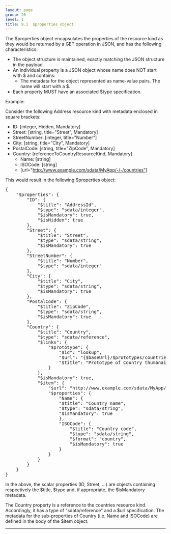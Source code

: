 ```yaml
---
layout: page
group: 20
level: 1
title: 9.1  $properties object
---
```


The $properties object encapsulates the properties of the resource kind as they would be returned by 
a GET operation in JSON, and has the following characteristics: 

*  The object structure is maintained, exactly matching the JSON structure in the payload.
*  An individual property is a JSON object whose name does NOT start with $ and contains:
    *  The metadata for the object represented as name-value pairs. The name will start with a $.
*  Each property MUST have an associated $type specification.

Example:

Consider the following Address resource kind with metadata enclosed in square brackets:

*  ID: [integer, Hidden, Mandatory]
*  Street: [string, title="Street", Mandatory]
*  StreetNumber: [integer, title="Number"]
*  City: [string, title="City", Mandatory]
*  PostalCode: [string, title="ZipCode", Mandatory]
*  Country: [referenceToCountryResourceKind, Mandatory]
    *  Name: [string]
    *  ISOCode: [string]
    *  [url="http://www.example.com/sdata/MyApp/-/-/countries"] 

This would result in the following $properties object:

<pre>
{
    "$properties": {
        "ID": {
            "$title": "AddressId",
            "$type": "sdata/integer",
            "$isMandatory": true,
            "$isHidden": true
        },
        "Street": {
            "$title": "Street",
            "$type": "sdata/string",
            "$isMandatory": true
        },
        "StreetNumber": {
            "$title": "Number",
            "$type": "sdata/integer"
        },
        "City": {
            "$title": "City",
            "$type": "sdata/string",
            "$isMandatory": true
        },
        "PostalCode": {
            "$title": "ZipCode",
            "$type": "sdata/string",
            "$isMandatory": true
        },
        "Country": {
            "$title": "Country",
            "$type": "sdata/reference",
            "$links": {
                "$prototype": {
                    "$id": "lookup",
                    "$url": "{$baseUrl}/$prototypes/countries('{$id}')",
                    "$title": "Prototype of Country thumbnail"
                }
            },
            "$isMandatory": true,
            "$item": {
                "$url": "http://www.example.com/sdata/MyApp/-/-/countries('{ISOCode}')",
                "$properties": {
                    "Name": {
                    "$title": "Country name",
                    "$type": "sdata/string",
                    "$isMandatory": true
                    },
                    "ISOCode": {
                        "$title": "Country code",
                        "$type": "sdata/string",
                        "$format": "country",
                        "$isMandatory": true
                    }
                }
            }
        }
    }
}
</pre>

In the above, the scalar properties (ID, Street, &hellip;) are objects containing respectively the 
$title, $type and, if appropriate, the $isMandatory metadata.
 
The Country property is a reference to the countries resource kind.  Accordingly, it has a type 
of "sdata/reference" and a $url specification.  The metadata for the sub-properties of 
Country (i.e. Name and ISOCode) are defined in the body of the $item object.

***